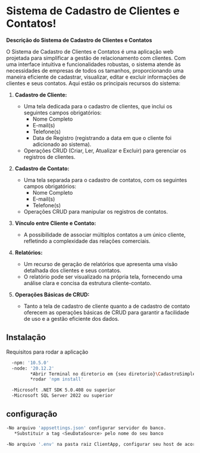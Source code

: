 
# Sistema de Cadastro de Clientes e Contatos!

**Descrição do Sistema de Cadastro de Clientes e Contatos**

O Sistema de Cadastro de Clientes e Contatos é uma aplicação web projetada para simplificar a gestão de relacionamento com clientes. Com uma interface intuitiva e funcionalidades robustas, o sistema atende às necessidades de empresas de todos os tamanhos, proporcionando uma maneira eficiente de cadastrar, visualizar, editar e excluir informações de clientes e seus contatos. Aqui estão os principais recursos do sistema:

1. **Cadastro de Cliente:**
   - Uma tela dedicada para o cadastro de clientes, que inclui os seguintes campos obrigatórios:
     - Nome Completo
     - E-mail(s)
     - Telefone(s)
     - Data de Registro (registrando a data em que o cliente foi adicionado ao sistema).
   - Operações CRUD (Criar, Ler, Atualizar e Excluir) para gerenciar os registros de clientes.

2. **Cadastro de Contato:**
   - Uma tela separada para o cadastro de contatos, com os seguintes campos obrigatórios:
     - Nome Completo
     - E-mail(s)
     - Telefone(s)
   - Operações CRUD para manipular os registros de contatos.

3. **Vínculo entre Cliente e Contato:**
   - A possibilidade de associar múltiplos contatos a um único cliente, refletindo a complexidade das relações comerciais.

4. **Relatórios:**
   - Um recurso de geração de relatórios que apresenta uma visão detalhada dos clientes e seus contatos.
   - O relatório pode ser visualizado na própria tela, fornecendo uma análise clara e concisa da estrutura cliente-contato.

5. **Operações Básicas de CRUD:**
   - Tanto a tela de cadastro de cliente quanto a de cadastro de contato oferecem as operações básicas de CRUD para garantir a facilidade de uso e a gestão eficiente dos dados.


## Instalação

Requisitos para rodar a aplicação

```bash
  -npm: '10.5.0'
  -node: '20.12.2'
         *Abrir Terminal no diretorio em {seu diretorio}\CadastroSimples\ProjetoFullStack\ClientApp   
         *rodar 'npm install'

  -Microsoft .NET SDK 5.0.408 ou superior
  -Microsoft SQL Server 2022 ou superior  
```
    
## configuração

```bash
-No arquivo 'appsettings.json' configurar servidor do banco.
   *Substituir a tag <SeuDataSource> pelo nome do seu banco

-No arquivo '.env' na pasta raiz ClientApp, configurar seu host de acordo com a porta que ira rodar a aplicação    

```
